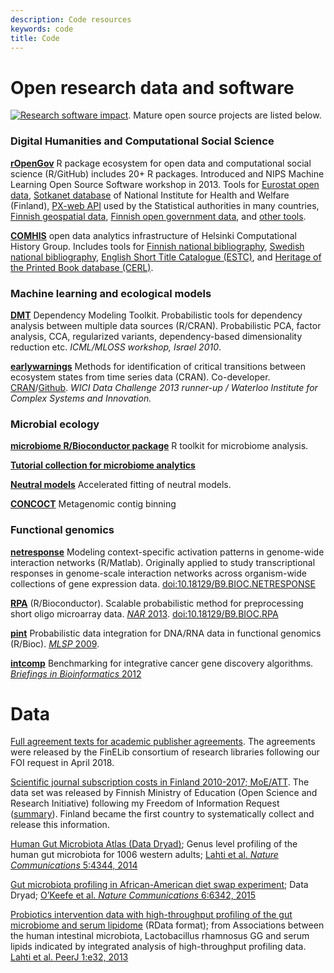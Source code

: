 ```yaml
---
description: Code resources
keywords: code
title: Code
---
```



# Open research data and software

[![Research software impact](http://depsy.org/api/person/333684/badge.svg)](http://depsy.org/person/333684). Mature open source projects are listed below. 



### Digital Humanities and Computational Social Science


**[rOpenGov](http://ropengov.github.io)** R package ecosystem for open data and computational social science (R/GitHub) includes 20+ R packages. Introduced and NIPS Machine Learning Open Source Software workshop in 2013. Tools for [Eurostat open data](http://ropengov.github.io/eurostat), [Sotkanet database](http://github.com/ropengov/sotkanet) of National Institute for Health and Welfare (Finland), [PX-web API](http://ropengov.github.io/pxweb) used by the Statistical authorities in many countries, [Finnish geospatial data](http://github.com/ropengov/gisfin), [Finnish open government data](http://github.com/ropengov/sorvi), and [other tools](http://ropengov.github.io/projects/).  

**[COMHIS](http://helsinki.fi/computational-history)** open data analytics infrastructure of Helsinki Computational History Group. Includes tools for [Finnish national bibliography](http://github.com/COMHIS/fennica), [Swedish national bibliography](http://github.com/COMHIS/kungliga), [English Short Title Catalogue (ESTC)](http://github.com/COMHIS/estc), and [Heritage of the Printed Book database (CERL)](http://github.com/COMHIS/cerl). 

<!--**[Datavaalit](http://www.datavaalit.fi)** Parliamentary monitoring infrastructure for Finnish election and parliamentary data. Funded by Sitra 2012-2013. Double-winner of Apps4Finland 2012.-->


### Machine learning and ecological models

**[DMT](http://dmt.r-forge.r-project.org)** Dependency Modeling Toolkit. Probabilistic tools for dependency analysis between multiple data sources (R/CRAN). Probabilistic PCA, factor analysis, CCA, regularized variants, dependency-based dimensionality reduction etc. _ICML/MLOSS workshop, Israel 2010_.

**[earlywarnings](http://www.early-warning-signals.org/)** Methods for identification of critical transitions between ecosystem states from time series data (CRAN). Co-developer. [CRAN](http://cran.r-project.org/web/packages/earlywarnings/index.html)/[Github](https://github.com/earlywarningtoolbox/earlywarnings-R/tree/master/earlywarnings). _WICI Data Challenge 2013 runner-up / Waterloo Institute for Complex Systems and Innovation._


### Microbial ecology 

**[microbiome R/Bioconductor package](https://bioconductor.org/packages/devel/bioc/html/microbiome.html)** R toolkit for microbiome analysis.  

**[Tutorial collection for microbiome analytics](https://microbiome.github.io/microbiome)**  

**[Neutral models](https://github.com/microbiome/NMGS)** Accelerated fitting of neutral models.  

**[CONCOCT](https://github.com/BinPro/CONCOCT)**  Metagenomic contig binning


### Functional genomics

**[netresponse](http://bioconductor.org/packages/release/bioc/html/netresponse.html)** Modeling context-specific activation patterns in genome-wide interaction networks (R/Matlab). Originally applied to study transcriptional responses in genome-scale interaction networks across organism-wide collections of gene expression data. [doi:10.18129/B9.BIOC.NETRESPONSE](https://doi.org/10.18129/B9.BIOC.NETRESPONSE)

**[RPA](http://bioconductor.org/packages/release/bioc/html/RPA.html)** (R/Bioconductor). Scalable probabilistic method for preprocessing short oligo microarray data. [_NAR_ 2013](http://nar.oxfordjournals.org/content/early/2013/04/05/nar.gkt229.abstract). [doi:10.18129/B9.BIOC.RPA](https://doi.org/10.18129/B9.BIOC.RPA)

**[pint](http://bioconductor.org/packages/release/bioc/html/pint.html)** Probabilistic data integration for DNA/RNA data in functional genomics
(R/Bioc). [_MLSP_ 2009](http://arxiv.org/abs/1101.5919).

**[intcomp](http://intcomp.r-forge.r-project.org)** Benchmarking for integrative cancer gene discovery algorithms. [_Briefings in Bioinformatics_ 2012](http://bib.oxfordjournals.org/content/early/2012/03/21/bib.bbs005.abstract)



# Data

[Full agreement texts for academic publisher agreements](http://finelib.fi/negotiations/negotiations/). The agreements were released by the FinELib consortium of research libraries following our FOI request in April 2018.

[Scientific journal subscription costs in Finland 2010-2017; MoE/ATT](http://ropengov.github.io/r/2018/12/05/FOI/). The data set was released by Finnish Ministry of Education (Open Science and Research Initiative) following my Freedom of Information Request ([summary](http://ropengov.github.io/r/2016/06/10/FOI/)). Finland became the first country to systematically collect and release this information.

[Human Gut Microbiota Atlas (Data Dryad)](http://doi.org/10.5061/dryad.pk75d); Genus level profiling of the human gut microbiota for 1006 western adults; [Lahti et al. _Nature Communications_ 5:4344, 2014](http://www.nature.com/ncomms/2014/140708/ncomms5344/full/ncomms5344.html)

[Gut microbiota profiling in African-American diet swap experiment](http://dx.doi.org/10.5061/dryad.1mn1n); Data Dryad; [O’Keefe et al. _Nature Communications_ 6:6342, 2015](http://www.nature.com/ncomms/2015/150428/ncomms7342/full/ncomms7342.html)

[Probiotics intervention data with high-throughput profiling of the gut microbiome and serum lipidome](https://github.com/microbiome/microbiome/blob/master/data/peerj32.rda) (RData format); from Associations between the human intestinal microbiota, Lactobacillus rhamnosus GG and serum lipids indicated by integrated analysis of high-throughput profiling data. [Lahti et al. PeerJ 1:e32, 2013](http://dx.doi.org/10.7717/peerj.32) 



